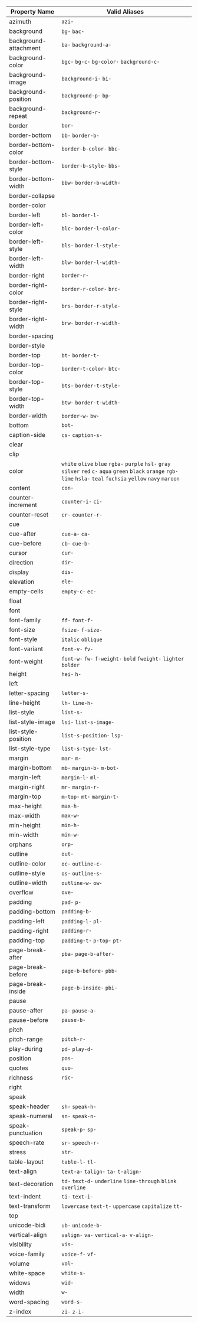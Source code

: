 | Property Name | Valid Aliases |
| --- | --- |
| azimuth | `azi-`  |
| background | `bg-` `bac-`  |
| background-attachment | `ba-` `background-a-`  |
| background-color | `bgc-` `bg-c-` `bg-color-` `background-c-`  |
| background-image | `background-i-` `bi-`  |
| background-position | `background-p-` `bp-`  |
| background-repeat | `background-r-`  |
| border | `bor-`  |
| border-bottom | `bb-` `border-b-`  |
| border-bottom-color | `border-b-color-` `bbc-`  |
| border-bottom-style | `border-b-style-` `bbs-`  |
| border-bottom-width | `bbw-` `border-b-width-`  |
| border-collapse |  |
| border-color |  |
| border-left | `bl-` `border-l-`  |
| border-left-color | `blc-` `border-l-color-`  |
| border-left-style | `bls-` `border-l-style-`  |
| border-left-width | `blw-` `border-l-width-`  |
| border-right | `border-r-`  |
| border-right-color | `border-r-color-` `brc-`  |
| border-right-style | `brs-` `border-r-style-`  |
| border-right-width | `brw-` `border-r-width-`  |
| border-spacing |  |
| border-style |  |
| border-top | `bt-` `border-t-`  |
| border-top-color | `border-t-color-` `btc-`  |
| border-top-style | `bts-` `border-t-style-`  |
| border-top-width | `btw-` `border-t-width-`  |
| border-width | `border-w-` `bw-`  |
| bottom | `bot-`  |
| caption-side | `cs-` `caption-s-`  |
| clear |  |
| clip |  |
| color | `white` `olive` `blue` `rgba-` `purple` `hsl-` `gray` `silver` `red` `c-` `aqua` `green` `black` `orange` `rgb-` `lime` `hsla-` `teal` `fuchsia` `yellow` `navy` `maroon`  |
| content | `con-`  |
| counter-increment | `counter-i-` `ci-`  |
| counter-reset | `cr-` `counter-r-`  |
| cue |  |
| cue-after | `cue-a-` `ca-`  |
| cue-before | `cb-` `cue-b-`  |
| cursor | `cur-`  |
| direction | `dir-`  |
| display | `dis-`  |
| elevation | `ele-`  |
| empty-cells | `empty-c-` `ec-`  |
| float |  |
| font |  |
| font-family | `ff-` `font-f-`  |
| font-size | `fsize-` `f-size-`  |
| font-style | `italic` `oblique`  |
| font-variant | `font-v-` `fv-`  |
| font-weight | `font-w-` `fw-` `f-weight-` `bold` `fweight-` `lighter` `bolder`  |
| height | `hei-` `h-`  |
| left |  |
| letter-spacing | `letter-s-`  |
| line-height | `lh-` `line-h-`  |
| list-style | `list-s-`  |
| list-style-image | `lsi-` `list-s-image-`  |
| list-style-position | `list-s-position-` `lsp-`  |
| list-style-type | `list-s-type-` `lst-`  |
| margin | `mar-` `m-`  |
| margin-bottom | `mb-` `margin-b-` `m-bot-`  |
| margin-left | `margin-l-` `ml-`  |
| margin-right | `mr-` `margin-r-`  |
| margin-top | `m-top-` `mt-` `margin-t-`  |
| max-height | `max-h-`  |
| max-width | `max-w-`  |
| min-height | `min-h-`  |
| min-width | `min-w-`  |
| orphans | `orp-`  |
| outline | `out-`  |
| outline-color | `oc-` `outline-c-`  |
| outline-style | `os-` `outline-s-`  |
| outline-width | `outline-w-` `ow-`  |
| overflow | `ove-`  |
| padding | `pad-` `p-`  |
| padding-bottom | `padding-b-`  |
| padding-left | `padding-l-` `pl-`  |
| padding-right | `padding-r-`  |
| padding-top | `padding-t-` `p-top-` `pt-`  |
| page-break-after | `pba-` `page-b-after-`  |
| page-break-before | `page-b-before-` `pbb-`  |
| page-break-inside | `page-b-inside-` `pbi-`  |
| pause |  |
| pause-after | `pa-` `pause-a-`  |
| pause-before | `pause-b-`  |
| pitch |  |
| pitch-range | `pitch-r-`  |
| play-during | `pd-` `play-d-`  |
| position | `pos-`  |
| quotes | `quo-`  |
| richness | `ric-`  |
| right |  |
| speak |  |
| speak-header | `sh-` `speak-h-`  |
| speak-numeral | `sn-` `speak-n-`  |
| speak-punctuation | `speak-p-` `sp-`  |
| speech-rate | `sr-` `speech-r-`  |
| stress | `str-`  |
| table-layout | `table-l-` `tl-`  |
| text-align | `text-a-` `talign-` `ta-` `t-align-`  |
| text-decoration | `td-` `text-d-` `underline` `line-through` `blink` `overline`  |
| text-indent | `ti-` `text-i-`  |
| text-transform | `lowercase` `text-t-` `uppercase` `capitalize` `tt-`  |
| top |  |
| unicode-bidi | `ub-` `unicode-b-`  |
| vertical-align | `valign-` `va-` `vertical-a-` `v-align-`  |
| visibility | `vis-`  |
| voice-family | `voice-f-` `vf-`  |
| volume | `vol-`  |
| white-space | `white-s-`  |
| widows | `wid-`  |
| width | `w-`  |
| word-spacing | `word-s-`  |
| z-index | `zi-` `z-i-`  |

